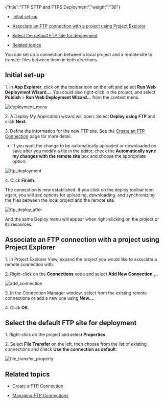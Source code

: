 {"title":"FTP SFTP and FTPS Deployment","weight":"30"}

* [Initial set-up](#Initialset-up)

* [Associate an FTP connection with a project using Project Explorer](#AssociateanFTPconnectionwithaprojectusingProjectExplorer)

* [Select the default FTP site for deployment](#SelectthedefaultFTPsitefordeployment)

* [Related topics](#Relatedtopics)


You can set up a connection between a local project and a remote site to transfer files between them in both directions.

## Initial set-up

1\. In **App Explorer**, click on the toolbar icon on the left and select **Run Web Deployment Wizard...**. You could also right-click in the project, and select **Publish** \> **Run Web Deployment Wizard...** from the context menu.

![deployment_menu](/Images/appc/download/attachments/30083200/deployment_menu.png)

2\. A Deploy My Application wizard will open. Select **Deploy using FTP** and click **Next**.

3\. Define the information for the new FTP site. See the [Create an FTP Connection](/docs/appc/Axway_Appcelerator_Studio/Axway_Appcelerator_Studio_Guide/Web_Development/Publishing/FTP_SFTP_and_FTPS_Deployment/Create_a_FTP_Connection/) page for more detail.

* If you want the change to be automatically uploaded or downloaded on save after you modify a file in the editor, check the **Automatically sync my changes with the remote site** box and choose the appropriate option.


![ftp_deployment](/Images/appc/download/attachments/30083200/ftp_deployment.png)

4\. Click **Finish**.

The connection is now established. If you click on the deploy toolbar icon again, you will see options for uploading, downloading, and synchronizing the files between the local project and the remote site.

![ftp_deploy_after](/Images/appc/download/attachments/30083200/ftp_deploy_after.png)

And the same Deploy menu will appear when right-clicking on the project or its resources.

## Associate an FTP connection with a project using Project Explorer

1\. In Project Explorer View, expand the project you would like to associate a remote connection with.

2\. Right-click on the **Connections** node and select **Add New Connection...**.

![add_connection](/Images/appc/download/attachments/30083200/add_connection.png)

3\. In the Connection Manager window, select from the existing remote connections or add a new one using **New...**.

4\. Click **OK**.

## Select the default FTP site for deployment

1\. Right-click on the project and select **Properties**.

2\. Select **File Transfer** on the left, then choose from the list of existing connections and check **Use the connection as default**.

![file_transfer_property](/Images/appc/download/attachments/30083200/file_transfer_property.png)

## Related topics

* [Create a FTP Connection](/docs/appc/Axway_Appcelerator_Studio/Axway_Appcelerator_Studio_Guide/Web_Development/Publishing/FTP_SFTP_and_FTPS_Deployment/Create_a_FTP_Connection/)

* [Managing FTP Connections](/docs/appc/Axway_Appcelerator_Studio/Axway_Appcelerator_Studio_Guide/Web_Development/Publishing/FTP_SFTP_and_FTPS_Deployment/Managing_FTP_Connections/)
